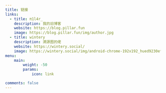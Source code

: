 ```yaml
---
title: 链接
links:
  - title: π1l4r_
    description: 我的旧博客
    website: https://blog.pillar.fun
    image: https://blog.pillar.fun/img/author.jpg
  - title: wintery
    description: 溯源图的佬
    website: https://wintery.social/
    image: https://wintery.social/img/android-chrome-192x192_hued9230ef3d06bdef8a15d984550e3c60_83477_300x0_resize_box_3.png
menu:
    main: 
        weight: -50
        params:
            icon: link

comments: false
---
```

